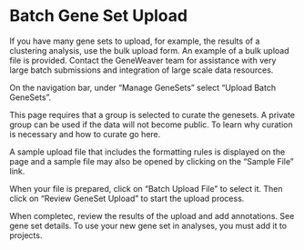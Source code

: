 # Batch Gene Set Upload

If you have many gene sets to upload, for example, the results of a clustering analysis, use the bulk upload form. An
example of a bulk upload file is provided. Contact the GeneWeaver team for assistance with very large batch submissions
and integration of large scale data resources.

On the navigation bar, under “Manage GeneSets” select “Upload Batch GeneSets”.

This page requires that a group is selected to curate the genesets. A private group can be used if the data will not
become public. To learn why curation is necessary and how to curate go here.

A sample upload file that includes the formatting rules is displayed on the page and a sample file may also be opened by
clicking on the “Sample File” link.

When your file is prepared, click on “Batch Upload File” to select it. Then click on “Review GeneSet Upload” to start
the upload process.

When completec, review the results of the upload and add annotations. See gene set details. To use your new gene set in
analyses, you must add it to projects.
